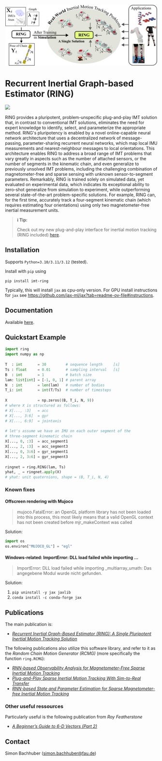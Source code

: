 <p align="center">
<img src="https://raw.githubusercontent.com/simon-bachhuber/ring/main/docs/img/concept_v4.png" height="200" />
</p>


# Recurrent Inertial Graph-based Estimator (RING)
<img src="https://raw.githubusercontent.com/simon-bachhuber/ring/main/docs/img/coverage_badge.svg" height="20" />

RING provides a pluripotent, problem-unspecific plug-and-play IMT solution that, in contrast to conventional IMT solutions, eliminates the need for expert knowledge to identify, select, and parameterize the appropriate method. RING's pluripotency is enabled by a novel online-capable neural network architecture that uses a decentralized network of message-passing, parameter-sharing recurrent neural networks, which map local IMU measurements and nearest-neighbour messages to local orientations. This architecture enables RING to address a broad range of IMT problems that vary greatly in aspects such as the number of attached sensors, or the number of segments in the kinematic chain, and even generalize to previously unsolved IMT problems, including the challenging combination of magnetometer-free and sparse sensing with unknown sensor-to-segment parameters. Remarkably, RING is trained solely on simulated data, yet evaluated on experimental data, which indicates its exceptional ability to zero-shot generalize from simulation to experiment, while outperforming several state-of-the-art problem-specific solutions. For example, RING can, for the first time, accurately track a four-segment kinematic chain (which requires estimating four orientations) using only two magnetometer-free inertial measurement units.

> **ℹ️ Tip:**
> 
> Check out my new plug-and-play interface for inertial motion tracking (RING included) [here](https://github.com/simon-bachhuber/imt.git).

## Installation

Supports `Python=3.10/3.11/3.12` (tested).

Install with `pip` using

`pip install imt-ring`

Typically, this will install `jax` as cpu-only version. For GPU install instructions for `jax` see https://github.com/jax-ml/jax?tab=readme-ov-file#instructions.

## Documentation

Available [here](https://simon-bachhuber.github.io/ring/).

## Quickstart Example
```python
import ring
import numpy as np

T  : int       = 30         # sequence length     [s]
Ts : float     = 0.01       # sampling interval   [s]
B  : int       = 1          # batch size
lam: list[int] = [-1, 0, 1] # parent array
N  : int       = len(lam)   # number of bodies
T_i: int       = int(T/Ts)  # number of timesteps

X              = np.zeros((B, T_i, N, 9))
# where X is structured as follows:
# X[..., :3]   = acc
# X[..., 3:6]  = gyr
# X[..., 6:9]  = jointaxis

# let's assume we have an IMU on each outer segment of the
# three-segment kinematic chain
X[..., 0, :3]  = acc_segment1
X[..., 2, :3]  = acc_segment3
X[..., 0, 3:6] = gyr_segment1
X[..., 2, 3:6] = gyr_segment3

ringnet = ring.RING(lam, Ts)
yhat, _ = ringnet.apply(X)
# yhat: unit quaternions, shape = (B, T_i, N, 4)
```

### Known fixes

#### Offscreen rendering with Mujoco

> mujoco.FatalError: an OpenGL platform library has not been loaded into this process, this most likely means that a valid OpenGL context has not been created before mjr_makeContext was called

Solution:

```python
import os
os.environ["MUJOCO_GL"] = "egl"
```

#### Windows-related: ImportError: DLL load failed while importing ...

> ImportError: DLL load failed while importing _multiarray_umath: Das angegebene Modul wurde nicht gefunden.

Solution:
1. `pip uninstall -y jax jaxlib`
2. `conda install -c conda-forge jax`

## Publications

The main publication is:

- [*Recurrent Inertial Graph-Based Estimator (RING): A Single Pluripotent Inertial Motion Tracking Solution*](https://openreview.net/pdf?id=h2C3rkn0zR)

The following publications also utilize this software library, and refer to it as the *Random Chain Motion Generator (RCMG)* (more specifically the function `ring.RCMG`):

- [*RNN-based Observability Analysis for Magnetometer-Free Sparse Inertial Motion Tracking*](https://ieeexplore.ieee.org/document/9841375)
- [*Plug-and-Play Sparse Inertial Motion Tracking With Sim-to-Real Transfer*](https://ieeexplore.ieee.org/document/10225275)
- [*RNN-based State and Parameter Estimation for Sparse Magnetometer-free Inertial Motion Tracking*](https://www.journals.infinite-science.de/index.php/automed/article/view/745)

### Other useful ressources

Particularly useful is the following publication from *Roy Featherstone*
- [*A Beginner’s Guide to 6-D Vectors (Part 2)*](https://ieeexplore.ieee.org/document/5663690)

## Contact

Simon Bachhuber (simon.bachhuber@fau.de)
